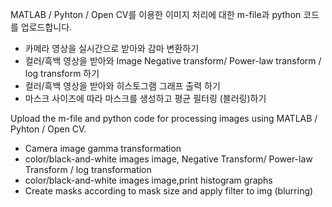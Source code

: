 
MATLAB / Pyhton / Open CV를 이용한 이미지 처리에 대한 m-file과 python 코드를 업로드합니다.

- 카메라 영상을 실시간으로 받아와 감마 변환하기
- 컬러/흑백 영상을 받아와 Image Negative transform/ Power-law transform / log transform 하기
- 컬러/흑백 영상을 받아와 히스토그램 그래프 출력 하기
- 마스크 사이즈에 따라 마스크를 생성하고 평균 필터링 (블러링)하기 

Upload the m-file and python code for processing images using MATLAB / Pyhton / Open CV.

- Camera image gamma transformation
- color/black-and-white images image, Negative Transform/ Power-law Transform / log transformation
- color/black-and-white images image,print histogram graphs
- Create masks according to mask size and apply filter to img (blurring)

